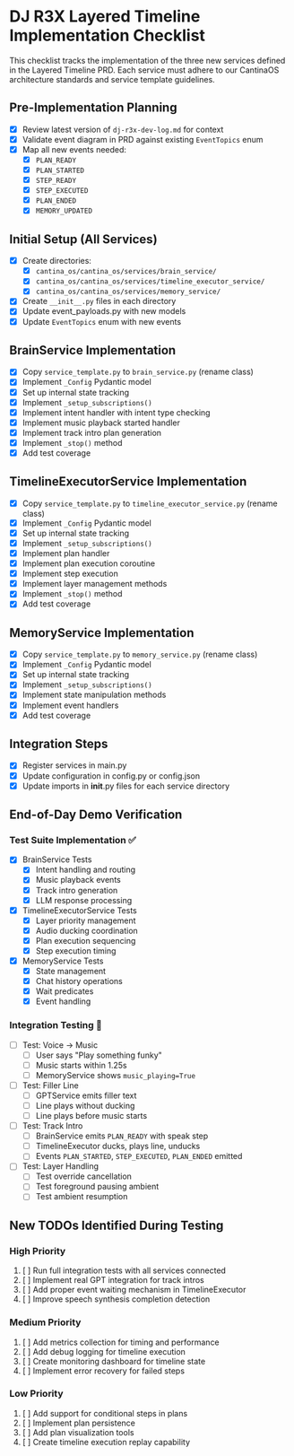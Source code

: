 # DJ R3X Layered Timeline Implementation Checklist

This checklist tracks the implementation of the three new services defined in the Layered Timeline PRD. Each service must adhere to our CantinaOS architecture standards and service template guidelines.

## Pre-Implementation Planning

- [x] Review latest version of `dj-r3x-dev-log.md` for context
- [x] Validate event diagram in PRD against existing `EventTopics` enum
- [x] Map all new events needed:
  - [x] `PLAN_READY`
  - [x] `PLAN_STARTED`
  - [x] `STEP_READY`
  - [x] `STEP_EXECUTED` 
  - [x] `PLAN_ENDED`
  - [x] `MEMORY_UPDATED`

## Initial Setup (All Services)

- [x] Create directories:
  - [x] `cantina_os/cantina_os/services/brain_service/`
  - [x] `cantina_os/cantina_os/services/timeline_executor_service/`
  - [x] `cantina_os/cantina_os/services/memory_service/`
- [x] Create `__init__.py` files in each directory
- [x] Update event_payloads.py with new models
- [x] Update `EventTopics` enum with new events

## BrainService Implementation

- [x] Copy `service_template.py` to `brain_service.py` (rename class)
- [x] Implement `_Config` Pydantic model
- [x] Set up internal state tracking
- [x] Implement `_setup_subscriptions()`
- [x] Implement intent handler with intent type checking
- [x] Implement music playback started handler
- [x] Implement track intro plan generation
- [x] Implement `_stop()` method
- [x] Add test coverage

## TimelineExecutorService Implementation

- [x] Copy `service_template.py` to `timeline_executor_service.py` (rename class)
- [x] Implement `_Config` Pydantic model
- [x] Set up internal state tracking
- [x] Implement `_setup_subscriptions()`
- [x] Implement plan handler
- [x] Implement plan execution coroutine
- [x] Implement step execution
- [x] Implement layer management methods
- [x] Implement `_stop()` method
- [x] Add test coverage

## MemoryService Implementation

- [x] Copy `service_template.py` to `memory_service.py` (rename class)
- [x] Implement `_Config` Pydantic model
- [x] Set up internal state tracking
- [x] Implement `_setup_subscriptions()`
- [x] Implement state manipulation methods
- [x] Implement event handlers
- [x] Add test coverage

## Integration Steps

- [x] Register services in main.py
- [x] Update configuration in config.py or config.json
- [x] Update imports in __init__.py files for each service directory

## End-of-Day Demo Verification

### Test Suite Implementation ✅
- [x] BrainService Tests
  - [x] Intent handling and routing
  - [x] Music playback events
  - [x] Track intro generation
  - [x] LLM response processing
- [x] TimelineExecutorService Tests
  - [x] Layer priority management
  - [x] Audio ducking coordination
  - [x] Plan execution sequencing
  - [x] Step execution timing
- [x] MemoryService Tests
  - [x] State management
  - [x] Chat history operations
  - [x] Wait predicates
  - [x] Event handling

### Integration Testing 🚀
- [ ] Test: Voice → Music
  - [ ] User says "Play something funky"
  - [ ] Music starts within 1.25s
  - [ ] MemoryService shows `music_playing=True`
- [ ] Test: Filler Line
  - [ ] GPTService emits filler text
  - [ ] Line plays without ducking
  - [ ] Line plays before music starts
- [ ] Test: Track Intro
  - [ ] BrainService emits `PLAN_READY` with speak step
  - [ ] TimelineExecutor ducks, plays line, unducks
  - [ ] Events `PLAN_STARTED`, `STEP_EXECUTED`, `PLAN_ENDED` emitted
- [ ] Test: Layer Handling
  - [ ] Test override cancellation
  - [ ] Test foreground pausing ambient
  - [ ] Test ambient resumption

## New TODOs Identified During Testing

### High Priority
1. [ ] Run full integration tests with all services connected
2. [ ] Implement real GPT integration for track intros
3. [ ] Add proper event waiting mechanism in TimelineExecutor
4. [ ] Improve speech synthesis completion detection

### Medium Priority
1. [ ] Add metrics collection for timing and performance
2. [ ] Add debug logging for timeline execution
3. [ ] Create monitoring dashboard for timeline state
4. [ ] Implement error recovery for failed steps

### Low Priority
1. [ ] Add support for conditional steps in plans
2. [ ] Implement plan persistence
3. [ ] Add plan visualization tools
4. [ ] Create timeline execution replay capability 